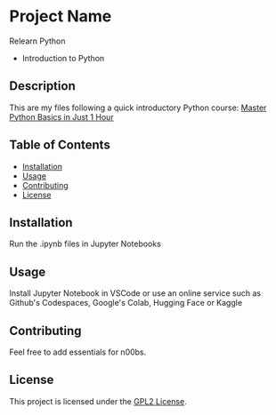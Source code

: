 # Project Name

Relearn Python
- Introduction to Python

## Description

This are my files following a quick introductory Python course:
[Master Python Basics in Just 1 Hour](https://youtu.be/UBkFTCVRtNA?si=lA6_xji6nOziqS2-)

## Table of Contents

- [Installation](#installation)
- [Usage](#usage)
- [Contributing](#contributing)
- [License](#license)

## Installation

Run the .ipynb files in Jupyter Notebooks

## Usage

Install Jupyter Notebook in VSCode or use an online service such as Github's Codespaces, Google's Colab, Hugging Face or Kaggle

## Contributing

Feel free to add essentials for n00bs.

## License

This project is licensed under the [GPL2 License](https://www.gnu.org/licenses/gpl-2.0.html).
